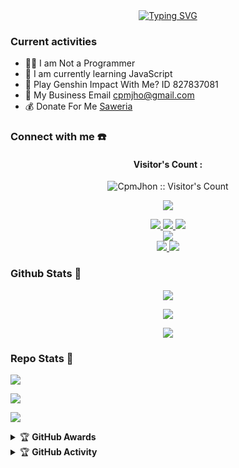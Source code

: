 <div align="center">
<a href="https://youtube.com/@galeri_car_cpm8048?si=z3xBPRP0QY3hFfBe">
    <img
        src="https://readme-typing-svg.herokuapp.com?font=ShadowsIntoLightsize=50&duration=5500&color=f70787&background=FF673200&center=true&vCenter=true&lines=Hello,+I+am+CpmJhon;Welcome+to+my+GitHub+😊"
            alt="Typing SVG"
        />
    </a>
</p>
</div>

### Current activities 
- 👨‍💻 I am Not a Programmer
- 🌱 I am currently learning JavaScript
- 🎯 Play Genshin Impact With Me? ID 827837081
- 📧 My Business Email cpmjho@gmail.com
- 💰 Donate For Me [Saweria](https://saweria.co/CpmJhon) 


### Connect with me ☎️
<h4 align="center">Visitor's Count :</h4>
<p align="center"><img src="https://profile-counter.glitch.me/{cpmjhon}/count.svg" alt="CpmJhon :: Visitor's Count" /></p>
<p align="center"><img src="https://count.getloli.com/get/@cpmjhon-github-readme?theme=rule34" /></p>
<p align="center">
  <a href="https://instagram.com/cpm_jhon"><img src="https://img.shields.io/badge/Instagram-E4405F?style=for-the-badge&logo=instagram&logoColor=white"/> 
  <a href="https://wa.me/6285894955362"><img src="https://img.shields.io/badge/WhatsApp-25D366?style=for-the-badge&logo=whatsapp&logoColor=white" />
  <a href="https://t.me/MIKUMIKI"><img src="https://img.shields.io/badge/Telegram-%230088cc.svg?&style=for-the-badge&logo=telegram&logoColor=white" /> <br>
  <a href="https://youtube.com/@galeri_car_cpm8048"><img src="https://img.shields.io/badge/YouTube-Jhon -ff0000?style=for-the-badge&logo=youtube&logoColor=ff0000&link=https://youtube.com/@CpmJhon" /><br>
  <a href="https://github.com/cpmjhon"><img src="https://img.shields.io/badge/-GitHub-black?style=flat-square&logo=github" /> 
  <a href="https://youtube.com/@galeri_car_cpm8048?si=sUGwd4vjZhBtoLDE"><img src="https://img.shields.io/youtube/channel/subscribers/UCl77jQD3nSFp__z1oRxm-fA?style=social" /> <br>
  <a name=CpmJhon&label=VIEWS&style=flat-square&color=orange" />
</p>

### Github Stats 🚀

<p align="center"><a href="https://github.com/cpmjhon"><img src="https://github-readme-stats.vercel.app/api?username=cpmjhon&show_icons=true&theme=chartreuse-dark"></a></p>
<p align="center"><a href="https://github.com/cpmjhon"><img src="https://streak-stats.demolab.com/?user=cpmjhon&theme=chartreuse-dark"></a></p>
<p align="center"><a href="https://github.com/CpmJhon"><img src="https://github-readme-stats.vercel.app/api/top-langs/?username=cpmjhon&theme=chartreuse-dark&layout=compact"></a></p> 

### Repo Stats 🔭
<p align=""><a href="https://github.com/cpmjhon/CpmJhon-md"><img src="https://github-readme-stats.vercel.app/api/pin/?username=CpmJhon&repo=CpmJhon"></a></p>
<p align=""><a href="https://github.com/cpmjhon/jhon"><img src="https://github-readme-stats.vercel.app/api/pin?username=CpmJhon&repo=github-readme-stats"></a></p>
<p align=""><a href="https://github.com/cpmjhon/jhon"><img src="https://github-readme-stats.vercel.app/api/pin/?username=cpmjhon&repo=cpmjhon&theme=chartreuse-dark"></a></p>

<details>
    <summary>&#127942 <b>GitHub Awards</b></summary><br/>

<p align="center"><a href="https://github.com/cpmjhon"><img src="https://github-profile-trophy.vercel.app/?username=cpmjhon"></a></p>

</details>
<details>
    <summary>&#127942 <b>GitHub Activity</b></summary><br/>

<p align="center"><a href="https://github.com/cpmjhonev"><img src="https://metrics.lecoq.io/cpmjhon?template=classic&repositories.forks=true&languages=1&languages.colors=github&languages.threshold=0%25&config.timezone=Asia%2FJakarta"></a></p>

</details> 
